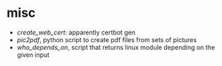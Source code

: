 # misc

- *create_web_cert*: apparently certbot gen
- *pic2pdf*, python script to create pdf files from sets of pictures
- *who_depends_on*, script that returns linux module depending on the given input

